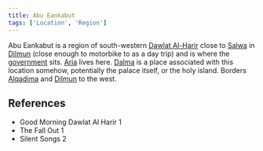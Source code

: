```yaml
---
title: Abu Eankabut
tags: ['Location', 'Region']
---
```

Abu Eankabut is a region of south-western [Dawlat Al-Harir](_wiki/dawlat-al-harir.md) close to [Salwa](_wiki/salwa.md) in [Dilmun](_wiki/dilmun.md) (close enough to motorbike to as a day trip) and is where the [government](_wiki/council.md) sits. [Aria](_wiki/aria.md) lives here.
[Dalma](_wiki/dalma.md) is a place associated with this location somehow, potentially the palace itself, or the holy island.
Borders [Alqadima](_wiki/alqadima.md) and [Dilmun](_wiki/dilmun.md) to the west.
## References
- Good Morning Dawlat Al Harir 1
- The Fall Out 1
- Silent Songs 2
